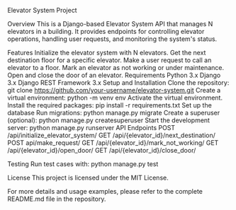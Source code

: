 Elevator System Project

Overview
This is a Django-based Elevator System API that manages N elevators in a building. It provides endpoints for controlling elevator operations, handling user requests, and monitoring the system's status.

Features
Initialize the elevator system with N elevators.
Get the next destination floor for a specific elevator.
Make a user request to call an elevator to a floor.
Mark an elevator as not working or under maintenance.
Open and close the door of an elevator.
Requirements
Python 3.x
Django 3.x
Django REST Framework 3.x
Setup and Installation
Clone the repository: git clone https://github.com/your-username/elevator-system.git
Create a virtual environment: python -m venv env
Activate the virtual environment.
Install the required packages: pip install -r requirements.txt
Set up the database 
Run migrations: python manage.py migrate
Create a superuser (optional): python manage.py createsuperuser
Start the development server: python manage.py runserver
API Endpoints
POST /api/initialize_elevator_system/
GET /api/{elevator_id}/next_destination/
POST api/make_request/
GET /api/{elevator_id}/mark_not_working/
GET /api/{elevator_id}/open_door/
GET /api/{elevator_id}/close_door/

Testing
Run test cases with: python manage.py test

License
This project is licensed under the MIT License.

For more details and usage examples, please refer to the complete README.md file in the repository.